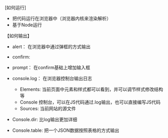 [如何运行]

- 把代码运行在浏览器中（浏览器内核来渲染解析）
- 基于Node运行

【如何输出】

- alert： 在浏览器中通过弹框的方式输出

- confirm:

- prompt： 在confirm基础上增加输入框

- console.log： 在浏览器控制台输出日志

    + Elements: 当前页面中元素和样式都可以看到，并可以调节样式修改结构等
    + Console 控制台，可以在JS代码通过.log输出，也可以直接编写JS代码
    + Sources: 当前网站的源文件

- Console.dir: 比log输出更加详细

- Console.table: 把一个JSON数据按照表格的方式输出
